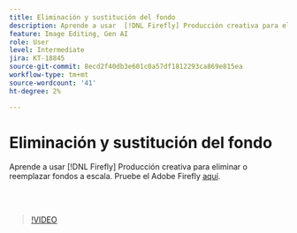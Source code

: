 ```yaml
---
title: Eliminación y sustitución del fondo
description: Aprende a usar  [!DNL Firefly] Producción creativa para eliminar o reemplazar fondos a escala
feature: Image Editing, Gen AI
role: User
level: Intermediate
jira: KT-18845
source-git-commit: 8ecd2f40db3e601c0a57df1812293ca869e815ea
workflow-type: tm+mt
source-wordcount: '41'
ht-degree: 2%

---
```


# Eliminación y sustitución del fondo

Aprende a usar [!DNL Firefly] Producción creativa para eliminar o reemplazar fondos a escala. Pruebe el Adobe Firefly [aquí](https://firefly.adobe.com/).

<br> 

>[!VIDEO](https://video.tv.adobe.com/v/3472916?quality=12&learn=on&hidetitle=true)